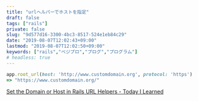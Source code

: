 ```yaml
---
title: "urlヘルパーでホストを指定"
draft: false
tags: ["rails"]
private: false
slug: "9d577d16-3300-4bc3-8517-524e1eb84c29"
date: "2019-08-07T12:02:43+09:00"
lastmod: "2019-08-07T12:02:50+09:00"
keywords: ["rails","ベジプロ","プログ","プログラム"]
# headless: true
---
```


```rb
app.root_url(host: 'http://www.customdomain.org', protocol: 'https')
=> "https://www.customdomain.org/"
```

[Set the Domain or Host in Rails URL Helpers - Today I Learned](https://til.hashrocket.com/posts/ge8g7dnjis-set-the-domain-or-host-in-rails-url-helpers)
